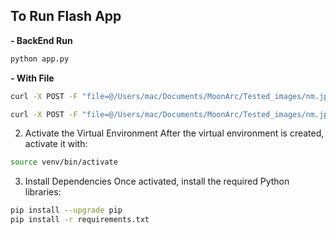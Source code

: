 ## To Run Flash App
**- BackEnd Run**
```bash
python app.py
```

**- With File**

```bash
curl -X POST -F "file=@/Users/mac/Documents/MoonArc/Tested_images/nm.jpeg" http://127.0.0.1:8000/predict
```


```bash
curl -X POST -F "file=@/Users/mac/Documents/MoonArc/Tested_images/nm.jpeg" https://moonarc-backend.onrender.com/predict
```

2. Activate the Virtual Environment
After the virtual environment is created, activate it with:

```bash
source venv/bin/activate
```

3. Install Dependencies
Once activated, install the required Python libraries:
```bash
pip install --upgrade pip
pip install -r requirements.txt
```
